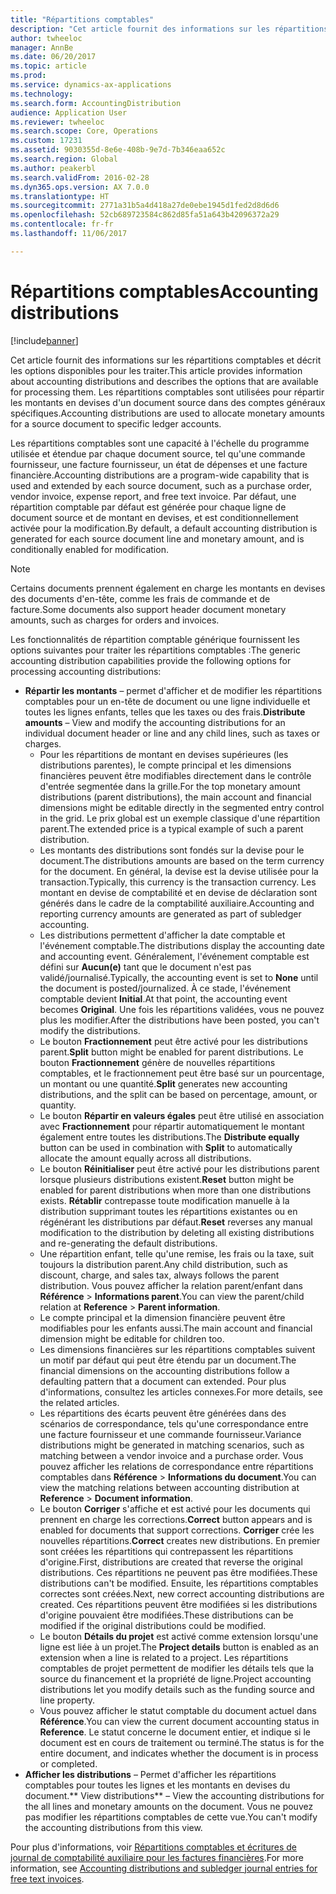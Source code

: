 ```yaml
---
title: "Répartitions comptables"
description: "Cet article fournit des informations sur les répartitions comptables et décrit les options disponibles pour les traiter. Les répartitions comptables sont utilisées pour répartir les montants en devises d'un document source dans des comptes généraux spécifiques."
author: twheeloc
manager: AnnBe
ms.date: 06/20/2017
ms.topic: article
ms.prod: 
ms.service: dynamics-ax-applications
ms.technology: 
ms.search.form: AccountingDistribution
audience: Application User
ms.reviewer: twheeloc
ms.search.scope: Core, Operations
ms.custom: 17231
ms.assetid: 9030355d-8e6e-408b-9e7d-7b346eaa652c
ms.search.region: Global
ms.author: peakerbl
ms.search.validFrom: 2016-02-28
ms.dyn365.ops.version: AX 7.0.0
ms.translationtype: HT
ms.sourcegitcommit: 2771a31b5a4d418a27de0ebe1945d1fed2d8d6d6
ms.openlocfilehash: 52cb689723584c862d85fa51a643b42096372a29
ms.contentlocale: fr-fr
ms.lasthandoff: 11/06/2017

---
```


# <a name="accounting-distributions"></a><span data-ttu-id="bdfac-104">Répartitions comptables</span><span class="sxs-lookup"><span data-stu-id="bdfac-104">Accounting distributions</span></span>

[!include[banner](../includes/banner.md)]


<span data-ttu-id="bdfac-105">Cet article fournit des informations sur les répartitions comptables et décrit les options disponibles pour les traiter.</span><span class="sxs-lookup"><span data-stu-id="bdfac-105">This article provides information about accounting distributions and describes the options that are available for processing them.</span></span> <span data-ttu-id="bdfac-106">Les répartitions comptables sont utilisées pour répartir les montants en devises d'un document source dans des comptes généraux spécifiques.</span><span class="sxs-lookup"><span data-stu-id="bdfac-106">Accounting distributions are used to allocate monetary amounts for a source document to specific ledger accounts.</span></span> 

<span data-ttu-id="bdfac-107">Les répartitions comptables sont une capacité à l'échelle du programme utilisée et étendue par chaque document source, tel qu'une commande fournisseur, une facture fournisseur, un état de dépenses et une facture financière.</span><span class="sxs-lookup"><span data-stu-id="bdfac-107">Accounting distributions are a program-wide capability that is used and extended by each source document, such as a purchase order, vendor invoice, expense report, and free text invoice.</span></span> <span data-ttu-id="bdfac-108">Par défaut, une répartition comptable par défaut est générée pour chaque ligne de document source et de montant en devises, et est conditionnellement activée pour la modification.</span><span class="sxs-lookup"><span data-stu-id="bdfac-108">By default, a default accounting distribution is generated for each source document line and monetary amount, and is conditionally enabled for modification.</span></span> 

> [!Note] 
> <span data-ttu-id="bdfac-109">Certains documents prennent également en charge les montants en devises des documents d'en-tête, comme les frais de commande et de facture.</span><span class="sxs-lookup"><span data-stu-id="bdfac-109">Some documents also support header document monetary amounts, such as charges for orders and invoices.</span></span> 

<span data-ttu-id="bdfac-110">Les fonctionnalités de répartition comptable générique fournissent les options suivantes pour traiter les répartitions comptables :</span><span class="sxs-lookup"><span data-stu-id="bdfac-110">The generic accounting distribution capabilities provide the following options for processing accounting distributions:</span></span>

-   <span data-ttu-id="bdfac-111">**Répartir les montants** – permet d'afficher et de modifier les répartitions comptables pour un en-tête de document ou une ligne individuelle et toutes les lignes enfants, telles que les taxes ou des frais.</span><span class="sxs-lookup"><span data-stu-id="bdfac-111">**Distribute amounts** – View and modify the accounting distributions for an individual document header or line and any child lines, such as taxes or charges.</span></span>
    -   <span data-ttu-id="bdfac-112">Pour les répartitions de montant en devises supérieures (les distributions parentes), le compte principal et les dimensions financières peuvent être modifiables directement dans le contrôle d'entrée segmentée dans la grille.</span><span class="sxs-lookup"><span data-stu-id="bdfac-112">For the top monetary amount distributions (parent distributions), the main account and financial dimensions might be editable directly in the segmented entry control in the grid.</span></span> <span data-ttu-id="bdfac-113">Le prix global est un exemple classique d'une répartition parent.</span><span class="sxs-lookup"><span data-stu-id="bdfac-113">The extended price is a typical example of such a parent distribution.</span></span>
    -   <span data-ttu-id="bdfac-114">Les montants des distributions sont fondés sur la devise pour le document.</span><span class="sxs-lookup"><span data-stu-id="bdfac-114">The distributions amounts are based on the term currency for the document.</span></span> <span data-ttu-id="bdfac-115">En général, la devise est la devise utilisée pour la transaction.</span><span class="sxs-lookup"><span data-stu-id="bdfac-115">Typically, this currency is the transaction currency.</span></span> <span data-ttu-id="bdfac-116">Les montant en devise de comptabilité et en devise de déclaration sont générés dans le cadre de la comptabilité auxiliaire.</span><span class="sxs-lookup"><span data-stu-id="bdfac-116">Accounting and reporting currency amounts are generated as part of subledger accounting.</span></span>
    -   <span data-ttu-id="bdfac-117">Les distributions permettent d'afficher la date comptable et l'événement comptable.</span><span class="sxs-lookup"><span data-stu-id="bdfac-117">The distributions display the accounting date and accounting event.</span></span> <span data-ttu-id="bdfac-118">Généralement, l'événement comptable est défini sur **Aucun(e)** tant que le document n'est pas validé/journalisé.</span><span class="sxs-lookup"><span data-stu-id="bdfac-118">Typically, the accounting event is set to **None** until the document is posted/journalized.</span></span> <span data-ttu-id="bdfac-119">À ce stade, l'événement comptable devient **Initial**.</span><span class="sxs-lookup"><span data-stu-id="bdfac-119">At that point, the accounting event becomes **Original**.</span></span> <span data-ttu-id="bdfac-120">Une fois les répartitions validées, vous ne pouvez plus les modifier.</span><span class="sxs-lookup"><span data-stu-id="bdfac-120">After the distributions have been posted, you can't modify the distributions.</span></span>
    -   <span data-ttu-id="bdfac-121">Le bouton **Fractionnement** peut être activé pour les distributions parent.</span><span class="sxs-lookup"><span data-stu-id="bdfac-121">**Split** button might be enabled for parent distributions.</span></span> <span data-ttu-id="bdfac-122">Le bouton **Fractionnement** génère de nouvelles répartitions comptables, et le fractionnement peut être basé sur un pourcentage, un montant ou une quantité.</span><span class="sxs-lookup"><span data-stu-id="bdfac-122">**Split** generates new accounting distributions, and the split can be based on percentage, amount, or quantity.</span></span>
    -   <span data-ttu-id="bdfac-123">Le bouton **Répartir en valeurs égales** peut être utilisé en association avec **Fractionnement** pour répartir automatiquement le montant également entre toutes les distributions.</span><span class="sxs-lookup"><span data-stu-id="bdfac-123">The **Distribute equally** button can be used in combination with **Split** to automatically allocate the amount equally across all distributions.</span></span>
    -   <span data-ttu-id="bdfac-124">Le bouton **Réinitialiser** peut être activé pour les distributions parent lorsque plusieurs distributions existent.</span><span class="sxs-lookup"><span data-stu-id="bdfac-124">**Reset** button might be enabled for parent distributions when more than one distributions exists.</span></span> <span data-ttu-id="bdfac-125">**Rétablir** contrepasse toute modification manuelle à la distribution supprimant toutes les répartitions existantes ou en régénérant les distributions par défaut.</span><span class="sxs-lookup"><span data-stu-id="bdfac-125">**Reset** reverses any manual modification to the distribution by deleting all existing distributions and re-generating the default distributions.</span></span>
    -   <span data-ttu-id="bdfac-126">Une répartition enfant, telle qu'une remise, les frais ou la taxe, suit toujours la distribution parent.</span><span class="sxs-lookup"><span data-stu-id="bdfac-126">Any child distribution, such as discount, charge, and sales tax, always follows the parent distribution.</span></span> <span data-ttu-id="bdfac-127">Vous pouvez afficher la relation parent/enfant dans **Référence** &gt; **Informations parent**.</span><span class="sxs-lookup"><span data-stu-id="bdfac-127">You can view the parent/child relation at **Reference** &gt; **Parent information**.</span></span>
    -   <span data-ttu-id="bdfac-128">Le compte principal et la dimension financière peuvent être modifiables pour les enfants aussi.</span><span class="sxs-lookup"><span data-stu-id="bdfac-128">The main account and financial dimension might be editable for children too.</span></span>
    -   <span data-ttu-id="bdfac-129">Les dimensions financières sur les répartitions comptables suivent un motif par défaut qui peut être étendu par un document.</span><span class="sxs-lookup"><span data-stu-id="bdfac-129">The financial dimensions on the accounting distributions follow a defaulting pattern that a document can extended.</span></span> <span data-ttu-id="bdfac-130">Pour plus d'informations, consultez les articles connexes.</span><span class="sxs-lookup"><span data-stu-id="bdfac-130">For more details, see the related articles.</span></span>
    -   <span data-ttu-id="bdfac-131">Les répartitions des écarts peuvent être générées dans des scénarios de correspondance, tels qu'une correspondance entre une facture fournisseur et une commande fournisseur.</span><span class="sxs-lookup"><span data-stu-id="bdfac-131">Variance distributions might be generated in matching scenarios, such as matching between a vendor invoice and a purchase order.</span></span> <span data-ttu-id="bdfac-132">Vous pouvez afficher les relations de correspondance entre répartitions comptables dans **Référence** &gt; **Informations du document**.</span><span class="sxs-lookup"><span data-stu-id="bdfac-132">You can view the matching relations between accounting distribution at **Reference** &gt; **Document information**.</span></span>
    -   <span data-ttu-id="bdfac-133">Le bouton **Corriger** s'affiche et est activé pour les documents qui prennent en charge les corrections.</span><span class="sxs-lookup"><span data-stu-id="bdfac-133">**Correct** button appears and is enabled for documents that support corrections.</span></span> <span data-ttu-id="bdfac-134">**Corriger** crée les nouvelles répartitions.</span><span class="sxs-lookup"><span data-stu-id="bdfac-134">**Correct** creates new distributions.</span></span> <span data-ttu-id="bdfac-135">En premier sont créées les répartitions qui contrepassent les répartitions d'origine.</span><span class="sxs-lookup"><span data-stu-id="bdfac-135">First, distributions are created that reverse the original distributions.</span></span> <span data-ttu-id="bdfac-136">Ces répartitions ne peuvent pas être modifiées.</span><span class="sxs-lookup"><span data-stu-id="bdfac-136">These distributions can't be modified.</span></span> <span data-ttu-id="bdfac-137">Ensuite, les répartitions comptables correctes sont créées.</span><span class="sxs-lookup"><span data-stu-id="bdfac-137">Next, new correct accounting distributions are created.</span></span> <span data-ttu-id="bdfac-138">Ces répartitions peuvent être modifiées si les distributions d'origine pouvaient être modifiées.</span><span class="sxs-lookup"><span data-stu-id="bdfac-138">These distributions can be modified if the original distributions could be modified.</span></span>
    -   <span data-ttu-id="bdfac-139">Le bouton **Détails du projet** est activé comme extension lorsqu'une ligne est liée à un projet.</span><span class="sxs-lookup"><span data-stu-id="bdfac-139">The **Project details** button is enabled as an extension when a line is related to a project.</span></span> <span data-ttu-id="bdfac-140">Les répartitions comptables de projet permettent de modifier les détails tels que la source du financement et la propriété de ligne.</span><span class="sxs-lookup"><span data-stu-id="bdfac-140">Project accounting distributions let you modify details such as the funding source and line property.</span></span>
    -   <span data-ttu-id="bdfac-141">Vous pouvez afficher le statut comptable du document actuel dans **Référence**.</span><span class="sxs-lookup"><span data-stu-id="bdfac-141">You can view the current document accounting status in **Reference**.</span></span> <span data-ttu-id="bdfac-142">Le statut concerne le document entier, et indique si le document est en cours de traitement ou terminé.</span><span class="sxs-lookup"><span data-stu-id="bdfac-142">The status is for the entire document, and indicates whether the document is in process or completed.</span></span>
-   <span data-ttu-id="bdfac-143">**Afficher les distributions** – Permet d'afficher les répartitions comptables pour toutes les lignes et les montants en devises du document.</span><span class="sxs-lookup"><span data-stu-id="bdfac-143">** View distributions** – View the accounting distributions for the all lines and monetary amounts on the document.</span></span> <span data-ttu-id="bdfac-144">Vous ne pouvez pas modifier les répartitions comptables de cette vue.</span><span class="sxs-lookup"><span data-stu-id="bdfac-144">You can't modify the accounting distributions from this view.</span></span>


<span data-ttu-id="bdfac-145">Pour plus d'informations, voir [Répartitions comptables et écritures de journal de comptabilité auxiliaire pour les factures financières](accounting-distributions-subledger-journal-entries-vendor-invoices.md).</span><span class="sxs-lookup"><span data-stu-id="bdfac-145">For more information, see [Accounting distributions and subledger journal entries for free text invoices](accounting-distributions-subledger-journal-entries-vendor-invoices.md).</span></span>



